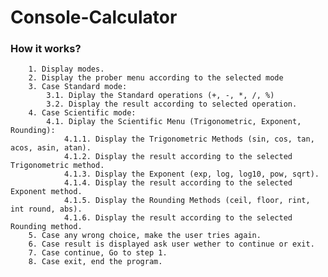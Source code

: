 # Console-Calculator

### How it works?
        1. Display modes.
        2. Display the prober menu according to the selected mode
        3. Case Standard mode:
            3.1. Diplay the Standard operations (+, -, *, /, %)
            3.2. Display the result according to selected operation.
        4. Case Scientific mode:
            4.1. Diplay the Scientific Menu (Trigonometric, Exponent, Rounding):
                4.1.1. Display the Trigonometric Methods (sin, cos, tan, acos, asin, atan).
                4.1.2. Display the result according to the selected Trigonometric method.
                4.1.3. Display the Exponent (exp, log, log10, pow, sqrt).
                4.1.4. Display the result according to the selected Exponent method.
                4.1.5. Display the Rounding Methods (ceil, floor, rint, int round, abs).
                4.1.6. Display the result according to the selected Rounding method.
        5. Case any wrong choice, make the user tries again.
        6. Case result is displayed ask user wether to continue or exit.
        7. Case continue, Go to step 1.
        8. Case exit, end the program.

